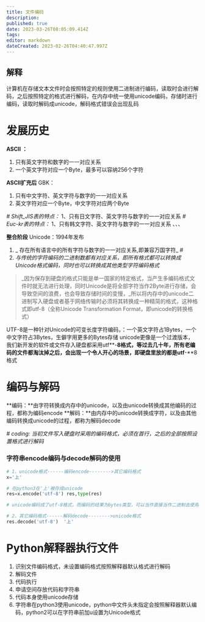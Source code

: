 ```yaml
---
title: 文件编码
description: 
published: true
date: 2023-03-26T08:05:09.414Z
tags: 
editor: markdown
dateCreated: 2023-02-26T04:40:47.997Z
---
```


## 解释

计算机在存储文本文件时会按照特定的规则使用二进制进行编码，读取时会进行解码，之后按照特定的格式进行解码，在内存中统一使用unicode编码，存储时进行编码，读取时解码成unicode，解码格式错误会出现乱码

# 发展历史

**ASCII ：**

1. 只有英文字符和数字的一一对应关系
2. 一个英文字符对应一个Byte，最多可以容纳256个字符

**ASCII扩充后** GBK：

1. 只有中文字符、英文字符与数字的一一对应关系
2. 英文字符对应一个Byte，中文字符对应两个Byte

*# Shift_JIS表的特点：* 1、只有日文字符、英文字符与数字的一一对应关系 *# Euc-kr表的特点：* 1、只有韩文字符、英文字符与数字的一一对应关系 、、、

**整合阶段** Unicode：1994年发布

1. _ 存在所有语言中的所有字符与数字的一一对应关系,即兼容万国字符_ *#*
2. *与传统的字符编码的二进制数都有对应关系，即所有格式都可以转换成Unicode格式编码，同时也可以转换成其他类型字符编码格式*

> _因为保存到硬盘的格式只能是单一国家的特定格式，当产生多编码格式文件时就无法进行处理，同时Unicode是将全部字符当作2Byte进行存储，会导致空间的浪费，也会导致存储时间的变慢，_所以将内存中的unicode二进制写入硬盘或者基于网络传输时必须将其转换成一种精简的格式，这种格式即utf-8（全称Unicode Transformation Format，即unicode的转换格式）

UTF-8是一种针对Unicode的可变长度字符编码，：一个英文字符占1Bytes，一个中文字符占3Bytes，生僻字用更多的Bytes存储 unicode更像是一个过渡版本，我们新开发的软件或文件存入硬盘都采用utf**-**8格式，等过去几十年，所有老编码的文件都淘汰掉之后，会出现一个令人开心的场景，即硬盘里放的都是utf**-**8格式

# 编码与解码

**编码：**由字符转换成内存中的unicode，以及由unicode转换成其他编码的过程，都称为编码encode **解码：**由内存中的unicode转换成字符，以及由其他编码转换成unicode的过程，都称为解码decode

*# coding: 当初文件写入硬盘时采用的编码格式，必须在首行，之后的全部按照设置格式进行解码*

### 字符串encode编码与decode解码的使用

```py
# 1、unicode格式------编码encode-------->其它编码格式
x='上'

# 在python3在'上'被存成unicode
res=x.encode('utf-8') res,type(res)

# unicode编码成了utf-8格式，而编码的结果为bytes类型，可以当作直接当作二进制去使用 (b'\xe4\xb8\x8a', <class 'bytes'>)

# 2、其它编码格式------解码decode-------->unicode格式
res.decode('utf-8')  '上'
```


# Python解释器执行文件

1. 识别文件编码格式，未设置编码格式按照解释器默认格式进行解码
2. 解码文件
3. 代码执行
4. 申请空间存放代码和字符串
5. 代码本身使用unicode存储
6. 字符串在python3使用unicode，python中文件头未指定会按照解释器默认编码，python2可以在字符串前加u设置为Unicode格式

‍

‍